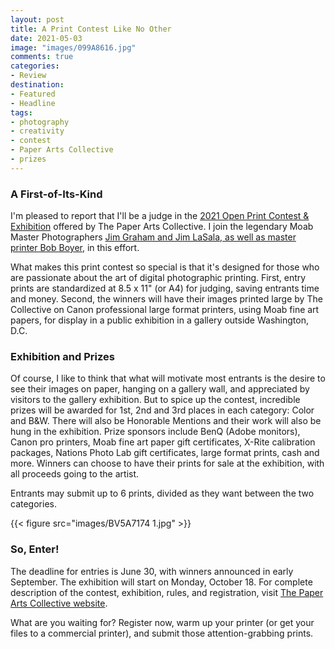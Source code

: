 ```yaml
---
layout: post
title: A Print Contest Like No Other
date: 2021-05-03
image: "images/099A8616.jpg"
comments: true
categories: 
- Review
destination: 
- Featured
- Headline
tags:
- photography
- creativity
- contest
- Paper Arts Collective
- prizes
---
```


### A First-of-Its-Kind

I'm pleased to report that I'll be a judge in the [2021 Open Print Contest & Exhibition](https://paperartscollective.com) offered by The Paper Arts Collective. I join the legendary Moab Master Photographers [Jim Graham and Jim LaSala, as well as master printer Bob Boyer](https://paperartscollective.com/meet-the-judges/), in this effort. 

What makes this print contest so special is that it's designed for those who are passionate about the art of digital photographic printing. First, entry prints are standardized at 8.5 x 11" (or A4) for judging, saving entrants time and money. Second, the winners will have their images printed large by The Collective on Canon professional large format printers, using Moab fine art papers, for display in a public exhibition in a gallery outside Washington, D.C. 

### Exhibition and Prizes

Of course, I like to think that what will motivate most entrants is the desire to see their images on paper, hanging on a gallery wall, and appreciated by visitors to the gallery exhibition. But to spice up the contest, incredible prizes will be awarded for 1st, 2nd and 3rd places in each category: Color and B&W. There will also be Honorable Mentions and their work will also be hung in the exhibition. Prize sponsors include BenQ (Adobe monitors), Canon pro printers, Moab fine art paper gift certificates, X-Rite calibration packages, Nations Photo Lab gift certificates, large format prints, cash and more. Winners can choose to have their prints for sale at the exhibition, with all proceeds going to the artist. 

Entrants may submit up to 6 prints, divided as they want between the two categories. 

{{< figure src="images/BV5A7174 1.jpg" >}}

### So, Enter!

The deadline for entries is June 30, with winners announced in early September. The exhibition will start on Monday, October 18. For complete description of the contest, exhibition, rules, and registration, visit [The Paper Arts Collective website](https://paperartscollective.com). 

What are you waiting for? Register now, warm up your printer (or get your files to a commercial printer), and submit those attention-grabbing prints. 

